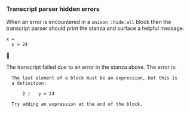 ### Transcript parser hidden errors

When an error is encountered in a `unison :hide:all` block
then the transcript parser should print the stanza
and surface a helpful message.

``` unison :hide:all
x =
  y = 24
```

🛑

The transcript failed due to an error in the stanza above. The error is:

``` 
  The last element of a block must be an expression, but this is
  a definition:
  
      2 |   y = 24
  
  Try adding an expression at the end of the block.
```
